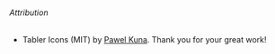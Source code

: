 ###### Attribution
- Tabler Icons (MIT) by [Pawel Kuna](https://github.com/tabler/tabler-icons). Thank you for your great work!
